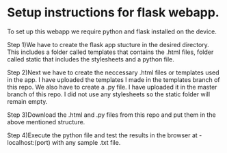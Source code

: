 # Setup instructions for flask webapp.
To set up this webapp we require python and flask installed on the device.

Step 1)We have to create the flask app stucture in the desired directory. This includes a folder called templates that contains 
the .html files, folder called static that includes the stylesheets and a python file.

Step 2)Next we have to create the neccessary .html files or templates used in the app. I have uploaded the templates I made in the templates branch of this repo. We also have to create a .py file. I have uploaded it in the master branch of this repo. I did not use any stylesheets so the static folder will remain empty.

Step 3)Download the .html and .py files from this repo and put them in the above mentioned structure. 

Step 4)Execute the python file and test the results in the browser at - localhost:(port) with any sample .txt file.

  
 
